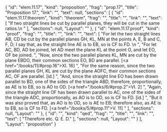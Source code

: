 {
  "id": "elem.11.17",
  "kind": "proposition",
  "frag": "prop.17",
  "title": "Proposition 17.",
  "link": "",
  "text": null,
  "sections": [
    {
      "id": "elem.11.17.theorem",
      "kind": "theorem",
      "frag": "",
      "title": "",
      "link": "",
      "text": [
        "If two straight lines be cut by parallel planes, they will be cut in the same ratios.\n      "
      ],
      "sections": null,
      "Layout": ""
    },
    {
      "id": "elem.11.17.proof",
      "kind": "proof",
      "frag": "",
      "title": "",
      "link": "",
      "text": [
        "For let the two straight lines AB, CD be cut by the parallel planes GH, KL, MN at the points A, E, B and C, F, D; I say that, as the straight line AE is to EB, so is CF to FD. \n      ",
        "For let AC, BD, AD be joined, let AD meet the plane KL at the point O, and let EO, OF be joined. ",
        "Now, since the two parallel planes KL, MN are cut by the plane EBDO, their common sections EO, BD are parallel. [<a href=\"/books/11/#prop.16\">XI. 16</a>] ",
        "For the same reason, since the two parallel planes GH, KL are cut by the plane AOFC, their common sections AC, OF are parallel. [id.] ",
        "And, since the straight line EO has been drawn parallel to BD, one of the sides of the triangle ABD, therefore, proportionally, as AE is to EB, so is AO to OD. [<a href=\"/books/6/#prop.2\">VI. 2</a>] ",
        "Again, since the straight line OF has been drawn parallel to AC, one of the sides of the triangle ADC, proportionally, as AO is to OD, so is CF to FD. [id.] ",
        "But it was also proved that, as AO is to OD, so is AE to EB; therefore also, as AE is to EB, so is CF to FD. [<a href=\"/books/5/#prop.11\">V. 11</a>] "
      ],
      "sections": null,
      "Layout": ""
    },
    {
      "id": "",
      "kind": "qed",
      "frag": "",
      "title": "",
      "link": "",
      "text": [
        "Therefore etc. Q. E. D."
      ],
      "sections": null,
      "Layout": ""
    }
  ],
  "Layout": "proposition"
}

